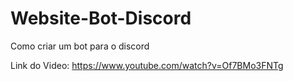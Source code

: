 # Website-Bot-Discord
Como criar um bot para o discord

Link do Video: https://www.youtube.com/watch?v=Of7BMo3FNTg
